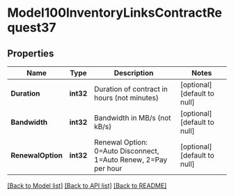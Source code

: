 # Model100InventoryLinksContractRequest37

## Properties
Name | Type | Description | Notes
------------ | ------------- | ------------- | -------------
**Duration** | **int32** | Duration of contract in hours (not minutes) | [optional] [default to null]
**Bandwidth** | **int32** | Bandwidth in MB/s (not kB/s) | [optional] [default to null]
**RenewalOption** | **int32** | Renewal Option: 0&#x3D;Auto Disconnect, 1&#x3D;Auto Renew, 2&#x3D;Pay per hour | [optional] [default to null]

[[Back to Model list]](../README.md#documentation-for-models) [[Back to API list]](../README.md#documentation-for-api-endpoints) [[Back to README]](../README.md)


